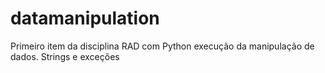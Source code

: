 # datamanipulation
Primeiro item da disciplina RAD com Python execução da manipulação de dados. Strings e exceções 
